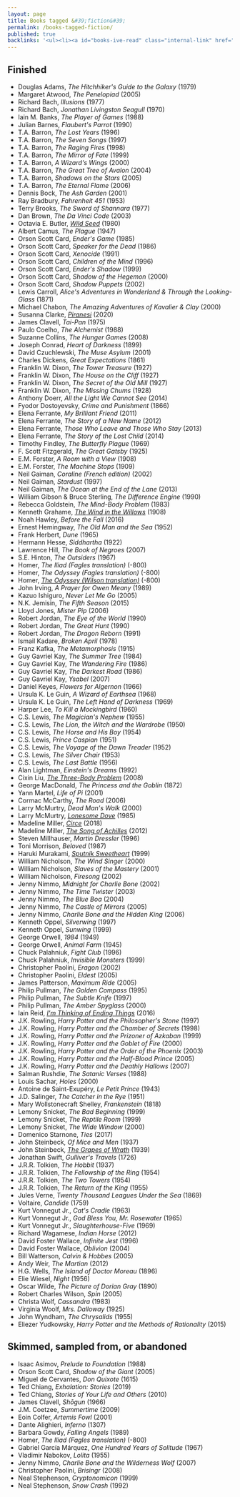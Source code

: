 ```yaml
---
layout: page
title: Books tagged &#39;fiction&#39;
permalink: /books-tagged-fiction/
published: true
backlinks: '<ul><li><a id="books-ive-read" class="internal-link" href="/books-ive-read/">Books I&#39;ve read</a></li></ul>'
---
```




## Finished 
* Douglas Adams, _The Hitchhiker's Guide to the Galaxy_ (1979) 
* Margaret Atwood, _The Penelopiad_ (2005) 
* Richard Bach, _Illusions_ (1977) 
* Richard Bach, _Jonathan Livingston Seagull_ (1970) 
* Iain M. Banks, _The Player of Games_ (1988) 
* Julian Barnes, _Flaubert's Parrot_ (1990) 
* T.A. Barron, _The Lost Years_ (1996) 
* T.A. Barron, _The Seven Songs_ (1997) 
* T.A. Barron, _The Raging Fires_ (1998) 
* T.A. Barron, _The Mirror of Fate_ (1999) 
* T.A. Barron, _A Wizard's Wings_ (2000) 
* T.A. Barron, _The Great Tree of Avalon_ (2004) 
* T.A. Barron, _Shadows on the Stars_ (2005) 
* T.A. Barron, _The Eternal Flame_ (2006) 
* Dennis Bock, _The Ash Garden_ (2001) 
* Ray Bradbury, _Fahrenheit 451_ (1953) 
* Terry Brooks, _The Sword of Shannara_ (1977) 
* Dan Brown, _The Da Vinci Code_ (2003) 
* Octavia E. Butler, _<a id="butler-wild-seed" class="internal-link" href="/butler-wild-seed/">Wild Seed</a>_ (1980) 
* Albert Camus, _The Plague_ (1947) 
* Orson Scott Card, _Ender's Game_ (1985) 
* Orson Scott Card, _Speaker for the Dead_ (1986) 
* Orson Scott Card, _Xenocide_ (1991) 
* Orson Scott Card, _Children of the Mind_ (1996) 
* Orson Scott Card, _Ender's Shadow_ (1999) 
* Orson Scott Card, _Shadow of the Hegemon_ (2000) 
* Orson Scott Card, _Shadow Puppets_ (2002) 
* Lewis Carroll, _Alice's Adventures in Wonderland & Through the Looking-Glass_ (1871) 
* Michael Chabon, _The Amazing Adventures of Kavalier & Clay_ (2000) 
* Susanna Clarke, _<a id="clarke-piranesi" class="internal-link" href="/clarke-piranesi/">Piranesi</a>_ (2020) 
* James Clavell, _Tai-Pan_ (1975) 
* Paulo Coelho, _The Alchemist_ (1988) 
* Suzanne Collins, _The Hunger Games_ (2008) 
* Joseph Conrad, _Heart of Darkness_ (1899) 
* David Czuchlewski, _The Muse Asylum_ (2001) 
* Charles Dickens, _Great Expectations_ (1861) 
* Franklin W. Dixon, _The Tower Treasure_ (1927) 
* Franklin W. Dixon, _The House on the Cliff_ (1927) 
* Franklin W. Dixon, _The Secret of the Old Mill_ (1927) 
* Franklin W. Dixon, _The Missing Chums_ (1928) 
* Anthony Doerr, _All the Light We Cannot See_ (2014) 
* Fyodor Dostoyevsky, _Crime and Punishment_ (1866) 
* Elena Ferrante, _My Brilliant Friend_ (2011) 
* Elena Ferrante, _The Story of a New Name_ (2012) 
* Elena Ferrante, _Those Who Leave and Those Who Stay_ (2013) 
* Elena Ferrante, _The Story of the Lost Child_ (2014) 
* Timothy Findley, _The Butterfly Plague_ (1969) 
* F. Scott Fitzgerald, _The Great Gatsby_ (1925) 
* E.M. Forster, _A Room with a View_ (1908) 
* E.M. Forster, _The Machine Stops_ (1909) 
* Neil Gaiman, _Coraline (French edition)_ (2002) 
* Neil Gaiman, _Stardust_ (1997) 
* Neil Gaiman, _The Ocean at the End of the Lane_ (2013) 
* William Gibson & Bruce Sterling, _The Difference Engine_ (1990) 
* Rebecca Goldstein, _The Mind-Body Problem_ (1983) 
* Kenneth Grahame, _<a id="grahame-wind-in-the-willows" class="internal-link" href="/grahame-wind-in-the-willows/">The Wind in the Willows</a>_ (1908) 
* Noah Hawley, _Before the Fall_ (2016) 
* Ernest Hemingway, _The Old Man and the Sea_ (1952) 
* Frank Herbert, _Dune_ (1965) 
* Hermann Hesse, _Siddhartha_ (1922) 
* Lawrence Hill, _The Book of Negroes_ (2007) 
* S.E. Hinton, _The Outsiders_ (1967) 
* Homer, _The Iliad (Fagles translation)_ (-800) 
* Homer, _The Odyssey (Fagles translation)_ (-800) 
* Homer, _<a id="homer-odyssey" class="internal-link" href="/homer-odyssey/">The Odyssey (Wilson translation)</a>_ (-800) 
* John Irving, _A Prayer for Owen Meany_ (1989) 
* Kazuo Ishiguro, _Never Let Me Go_ (2005) 
* N.K. Jemisin, _The Fifth Season_ (2015) 
* Lloyd Jones, _Mister Pip_ (2006) 
* Robert Jordan, _The Eye of the World_ (1990) 
* Robert Jordan, _The Great Hunt_ (1990) 
* Robert Jordan, _The Dragon Reborn_ (1991) 
* Ismail Kadare, _Broken April_ (1978) 
* Franz Kafka, _The Metamorphosis_ (1915) 
* Guy Gavriel Kay, _The Summer Tree_ (1984) 
* Guy Gavriel Kay, _The Wandering Fire_ (1986) 
* Guy Gavriel Kay, _The Darkest Road_ (1986) 
* Guy Gavriel Kay, _Ysabel_ (2007) 
* Daniel Keyes, _Flowers for Algernon_ (1966) 
* Ursula K. Le Guin, _A Wizard of Earthsea_ (1968) 
* Ursula K. Le Guin, _The Left Hand of Darkness_ (1969) 
* Harper Lee, _To Kill a Mockingbird_ (1960) 
* C.S. Lewis, _The Magician's Nephew_ (1955) 
* C.S. Lewis, _The Lion, the Witch and the Wardrobe_ (1950) 
* C.S. Lewis, _The Horse and His Boy_ (1954) 
* C.S. Lewis, _Prince Caspian_ (1951) 
* C.S. Lewis, _The Voyage of the Dawn Treader_ (1952) 
* C.S. Lewis, _The Silver Chair_ (1953) 
* C.S. Lewis, _The Last Battle_ (1956) 
* Alan Lightman, _Einstein's Dreams_ (1992) 
* Cixin Liu, _<a id="cixin-three-body-problem" class="internal-link" href="/cixin-three-body-problem/">The Three-Body Problem</a>_ (2008) 
* George MacDonald, _The Princess and the Goblin_ (1872) 
* Yann Martel, _Life of Pi_ (2001) 
* Cormac McCarthy, _The Road_ (2006) 
* Larry McMurtry, _Dead Man's Walk_ (2000) 
* Larry McMurtry, _<a id="mcmurtry-lonesome-dove" class="internal-link" href="/mcmurtry-lonesome-dove/">Lonesome Dove</a>_ (1985) 
* Madeline Miller, _<a id="miller-circe" class="internal-link" href="/miller-circe/">Circe</a>_ (2018) 
* Madeline Miller, _<a id="miller-song-of-achilles" class="internal-link" href="/miller-song-of-achilles/">The Song of Achilles</a>_ (2012) 
* Steven Millhauser, _Martin Dressler_ (1996) 
* Toni Morrison, _Beloved_ (1987) 
* Haruki Murakami, _<a id="murakami-sputnik-sweetheart" class="internal-link" href="/murakami-sputnik-sweetheart/">Sputnik Sweetheart</a>_ (1999) 
* William Nicholson, _The Wind Singer_ (2000) 
* William Nicholson, _Slaves of the Mastery_ (2001) 
* William Nicholson, _Firesong_ (2002) 
* Jenny Nimmo, _Midnight for Charlie Bone_ (2002) 
* Jenny Nimmo, _The Time Twister_ (2003) 
* Jenny Nimmo, _The Blue Boa_ (2004) 
* Jenny Nimmo, _The Castle of Mirrors_ (2005) 
* Jenny Nimmo, _Charlie Bone and the Hidden King_ (2006) 
* Kenneth Oppel, _Silverwing_ (1997) 
* Kenneth Oppel, _Sunwing_ (1999) 
* George Orwell, _1984_ (1949) 
* George Orwell, _Animal Farm_ (1945) 
* Chuck Palahniuk, _Fight Club_ (1996) 
* Chuck Palahniuk, _Invisible Monsters_ (1999) 
* Christopher Paolini, _Eragon_ (2002) 
* Christopher Paolini, _Eldest_ (2005) 
* James Patterson, _Maximum Ride_ (2005) 
* Philip Pullman, _The Golden Compass_ (1995) 
* Philip Pullman, _The Subtle Knife_ (1997) 
* Philip Pullman, _The Amber Spyglass_ (2000) 
* Iain Reid, _<a id="reid-ending-things" class="internal-link" href="/reid-ending-things/">I'm Thinking of Ending Things</a>_ (2016) 
* J.K. Rowling, _Harry Potter and the Philosopher's Stone_ (1997) 
* J.K. Rowling, _Harry Potter and the Chamber of Secrets_ (1998) 
* J.K. Rowling, _Harry Potter and the Prizoner of Azkaban_ (1999) 
* J.K. Rowling, _Harry Potter and the Goblet of Fire_ (2000) 
* J.K. Rowling, _Harry Potter and the Order of the Phoenix_ (2003) 
* J.K. Rowling, _Harry Potter and the Half-Blood Prince_ (2005) 
* J.K. Rowling, _Harry Potter and the Deathly Hallows_ (2007) 
* Salman Rushdie, _The Satanic Verses_ (1988) 
* Louis Sachar, _Holes_ (2000) 
* Antoine de Saint-Exupéry, _Le Petit Prince_ (1943) 
* J.D. Salinger, _The Catcher in the Rye_ (1951) 
* Mary Wollstonecraft Shelley, _Frankenstein_ (1818) 
* Lemony Snicket, _The Bad Beginning_ (1999) 
* Lemony Snicket, _The Reptile Room_ (1999) 
* Lemony Snicket, _The Wide Window_ (2000) 
* Domenico Starnone, _Ties_ (2017) 
* John Steinbeck, _Of Mice and Men_ (1937) 
* John Steinbeck, _<a id="steinbeck-grapes-of-wrath" class="internal-link" href="/steinbeck-grapes-of-wrath/">The Grapes of Wrath</a>_ (1939) 
* Jonathan Swift, _Gulliver's Travels_ (1726) 
* J.R.R. Tolkien, _The Hobbit_ (1937) 
* J.R.R. Tolkien, _The Fellowship of the Ring_ (1954) 
* J.R.R. Tolkien, _The Two Towers_ (1954) 
* J.R.R. Tolkien, _The Return of the King_ (1955) 
* Jules Verne, _Twenty Thousand Leagues Under the Sea_ (1869) 
* Voltaire, _Candide_ (1759) 
* Kurt Vonnegut Jr., _Cat's Cradle_ (1963) 
* Kurt Vonnegut Jr., _God Bless You, Mr. Rosewater_ (1965) 
* Kurt Vonnegut Jr., _Slaughterhouse-Five_ (1969) 
* Richard Wagamese, _Indian Horse_ (2012) 
* David Foster Wallace, _Infinite Jest_ (1996) 
* David Foster Wallace, _Oblivion_ (2004) 
* Bill Watterson, _Calvin & Hobbes_ (2005) 
* Andy Weir, _The Martian_ (2012) 
* H.G. Wells, _The Island of Doctor Moreau_ (1896) 
* Elie Wiesel, _Night_ (1956) 
* Oscar Wilde, _The Picture of Dorian Gray_ (1890) 
* Robert Charles Wilson, _Spin_ (2005) 
* Christa Wolf, _Cassandra_ (1983) 
* Virginia Woolf, _Mrs. Dalloway_ (1925) 
* John Wyndham, _The Chrysalids_ (1955) 
* Eliezer Yudkowsky, _Harry Potter and the Methods of Rationality_ (2015) 


## Skimmed, sampled from, or abandoned 
* Isaac Asimov, _Prelude to Foundation_ (1988) 
* Orson Scott Card, _Shadow of the Giant_ (2005) 
* Miguel de Cervantes, _Don Quixote_ (1615) 
* Ted Chiang, _Exhalation: Stories_ (2019) 
* Ted Chiang, _Stories of Your Life and Others_ (2010) 
* James Clavell, _Shōgun_ (1966) 
* J.M. Coetzee, _Summertime_ (2009) 
* Eoin Colfer, _Artemis Fowl_ (2001) 
* Dante Alighieri, _Inferno_ (1307) 
* Barbara Gowdy, _Falling Angels_ (1989) 
* Homer, _The Iliad (Fagles translation)_ (-800) 
* Gabriel García Márquez, _One Hundred Years of Solitude_ (1967) 
* Vladimir Nabokov, _Lolita_ (1955) 
* Jenny Nimmo, _Charlie Bone and the Wilderness Wolf_ (2007) 
* Christopher Paolini, _Brisingr_ (2008) 
* Neal Stephenson, _Cryptonomicon_ (1999) 
* Neal Stephenson, _Snow Crash_ (1992) 
